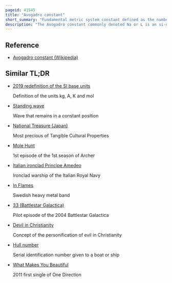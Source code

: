 ```yaml
---
pageid: 41545
title: "Avogadro constant"
short_summary: "Fundamental metric system constant defined as the number of particles per mole"
description: "The Avogadro constant commonly denoted Na or L is an si-defining Constant with an exact Value of 6. 02214076×1023 Mol-1. It is defined as the Number of constituent Particles per Mole and used as a Normalization Factor for the Amount of Substances present in a Sample. In Practice its Value is often approximated as 6. 02×1023 mol-1 or 6. 022×1023 mol-1. The Constant is named after the Physicist and Chemist Amedeo Avogadro."
---
```


## Reference

- [Avogadro constant (Wikipedia)](https://en.wikipedia.org/?curid=41545)

## Similar TL;DR

- [2019 redefinition of the SI base units](/tldr/en/2019-redefinition-of-the-si-base-units)

  Definition of the units kg, A, K and mol

- [Standing wave](/tldr/en/standing-wave)

  Wave that remains in a constant position

- [National Treasure (Japan)](/tldr/en/national-treasure-japan)

  Most precious of Tangible Cultural Properties

- [Mole Hunt](/tldr/en/mole-hunt)

  1st episode of the 1st season of Archer

- [Italian ironclad Principe Amedeo](/tldr/en/italian-ironclad-principe-amedeo)

  Ironclad warship of the Italian Royal Navy

- [In Flames](/tldr/en/in-flames)

  Swedish heavy metal band

- [33 (Battlestar Galactica)](/tldr/en/33-battlestar-galactica)

  Pilot episode of the 2004 Battlestar Galactica

- [Devil in Christianity](/tldr/en/devil-in-christianity)

  Concept of the personification of evil in Christianity

- [Hull number](/tldr/en/hull-number)

  Serial identification number given to a boat or ship

- [What Makes You Beautiful](/tldr/en/what-makes-you-beautiful)

  2011 first single of One Direction
